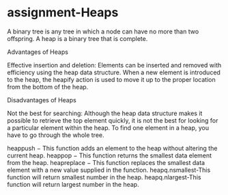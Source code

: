 # assignment-Heaps


A binary tree is any tree in which a node can have no more than two offspring. A heap is a binary tree that is complete.  

Advantages of Heaps

Effective insertion and deletion: Elements can be inserted and removed with efficiency using the heap data structure.
When a new element is introduced to the heap, the heapify action is used to move it up to the proper location from the bottom of the heap.

Disadvantages of Heaps

Not the best for searching: Although the heap data structure makes it possible to retrieve the top element quickly, it is not the best for looking for a particular element within the heap. 
To find one element in a heap, you have to go through the whole tree.

heappush − This function adds an element to the heap without altering the current heap.
heappop − This function returns the smallest data element from the heap.
heapreplace − This function replaces the smallest data element with a new value supplied in the function.
heapq.nsmallest-This function will return smallest number in the heap.
heapq.nlargest-This function will return largest number in the heap.

